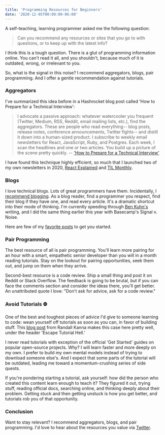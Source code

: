 ```yaml
---
title: 'Programming Resources for Beginners'
date: '2020-12-05T00:00:00-06:00'
---
```


A self-teaching, learning programmer asked me the following question:

> Can you recommend any resources or sites that you go to with questions, or to
keep up with the latest info?

I think this is a tough question. There is a glut of programming information
online. You can't read it all, and you shouldn't, because much of it is
outdated, wrong, or irrelevant to you.

So, what is the signal in this noise? I recommend aggregators, blogs, pair
programming. And I offer a gentle recommendation against  tutorials.

### Aggregators

I've summarized this idea before in a Hashrocket blog post called 'How to
Prepare for a Technical Interview':

> I advocate a passive approach: whatever watercooler you frequent (Twitter,
Medium, RSS, Reddit, email mailing lists, etc.), find the aggregators. These
are people who read everything-- blog posts, release notes, conference
announcements, Twitter fights-- and distill it down into a human-sized product.
I subscribe to weekly email newsletters for React, JavaScript, Ruby, and
Postgres. Each week, I scan the headlines and one or two articles. You build up
a picture of the scene pretty quickly.
-- ['How to Prepare for a Technical Interview'](https://hashrocket.com/blog/posts/how-to-prepare-for-a-technical-interview)

I have found this technique highly efficient, so much that I launched two of my
own newsletters in 2020, [React
Explained](https://www.getrevue.co/profile/react-explained) and [TIL
Monthly](https://www.getrevue.co/profile/til/).

### Blogs

I love technical blogs. Lots of great programmers have them. Incidentally, I
[recommend blogging](/you-should-blog/). As a blog reader, find a programmer
you respect, find their blog if they have one, and read every article. It's a
dramatic shortcut into their mode of thinking. I'm currently speeding
through [Ben Kuhn's](https://www.benkuhn.net/) writing, and I did the same
thing earlier this year with Basecamp's Signal v. Noise.

Here are few of my [favorite
posts](/essays-on-programming-i-think-about-a-lot/) to get you started.

### Pair Programming

The best resource of all is pair programming. You'll learn more pairing for an
hour with a smart, empathetic senior developer than you will in a month reading
tutorials. Stay on the lookout for pairing opportunities, seek them out, and
jump on them when they arrive.

Second-best resource is a code review. Ship a small thing and post it on
Reddit or Stack Overflow. The feedback is going to be brutal, but if you can
face the comments section and consider the ideas there, you'll get better. An
unattributed quote I love: "Don't ask for advice, ask for a code review."

### Avoid Tutorials &#9940;

One of the best and toughest pieces of advice I'd give to someone learning to
code: wean yourself off tutorials as soon as you can, in favor of building
stuff. This [blog
post](https://www.freecodecamp.org/news/become-a-standout-developer-and-accelerate-your-coding-skills/)
from Randall Kanna makes this case here pretty well, under the header 'Escape
Tutorial Hell.'

I never read tutorials with exception of the official 'Get Started' guides on
popular open-source projects. Why? I will learn faster and more deeply on my
own. I prefer to build my own mental models instead of trying to download
someone else's. And I expect that some parts of the tutorial will be
outdated, leading me toward a momentum-crushing series of side quests.

If you're pondering starting a tutorial, ask yourself: how did the person who
created this content learn enough to teach it? They figured it out, trying
stuff, reading official docs, searching online, and thinking deeply about their
problem. Getting stuck and then getting unstuck is how you get better, and
tutorials rob you of that opportunity.

### Conclusion

Want to stay relevant? I recommend aggregators, blogs, and pair programming.
I'd love to hear about the resources you value via [Twitter][twitter].

[twitter]: https://twitter.com/jwworth
